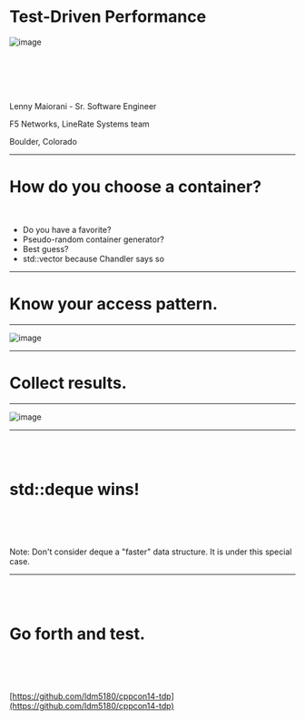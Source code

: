 <!---
This can be displayed in Deskset: http://www.decksetapp.com/
-->

# Test-Driven Performance

![image](http://dombestlist.files.wordpress.com/2011/08/boulder-colorado.jpg)

<br />

<br />

<br />

<br />

Lenny Maiorani - Sr. Software Engineer

F5 Networks, LineRate Systems team

Boulder, Colorado

---

# How do you choose a container?

<br />

* Do you have a favorite?
* Pseudo-random container generator?
* Best guess?
* std::vector because Chandler says so

---

# Know your access pattern.
---

![image](https://lh4.googleusercontent.com/-Lp5j4CWL4ag/VBJJ9rk3cvI/AAAAAAAAQoI/pAVY5PXerrU/s800/Screen%2520Shot%25202014-09-11%2520at%25206.17.29%2520PM.png)

---

# Collect results.

---

![image](https://lh5.googleusercontent.com/-l2K4p-TyRIM/VBJXRL8ShPI/AAAAAAAAQpE/2NkbgKAwHrw/s800/Screen%2520Shot%25202014-09-11%2520at%25207.15.14%2520PM.png)

---

<br />

<br />

# std::deque wins!

<br />

<br />

<br />

Note: Don't consider deque a "faster" data structure. It is under this special case.

---

<br />

<br />

# Go forth and test.

<br />

<br />

<br />

[https://github.com/ldm5180/cppcon14-tdp](https://github.com/ldm5180/cppcon14-tdp)
